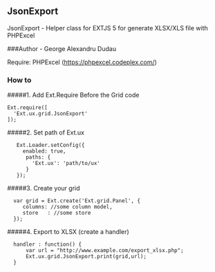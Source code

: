 ## JsonExport
JsonExport - Helper class for EXTJS 5  for generate XLSX/XLS file with PHPExcel

###Author - George Alexandru Dudau

Require: PHPExcel (https://phpexcel.codeplex.com/)

### How to
#####1. Add Ext.Require Before the Grid code

    Ext.require([
      'Ext.ux.grid.JsonExport'
    ]);
#####2. Set path of Ext.ux

       Ext.Loader.setConfig({
         enabled: true,
          paths: {
            'Ext.ux': 'path/to/ux'
          }
       });
       
#####3. Create your grid
      
      var grid = Ext.create('Ext.grid.Panel', {
         columns: //some column model,
         store   : //some store
      });

#####4. Export to XLSX (create a handler)

      handler : function() {
          var url = "http://www.example.com/export_xlsx.php";
          Ext.ux.grid.JsonExport.print(grid,url);
      }
      
      

